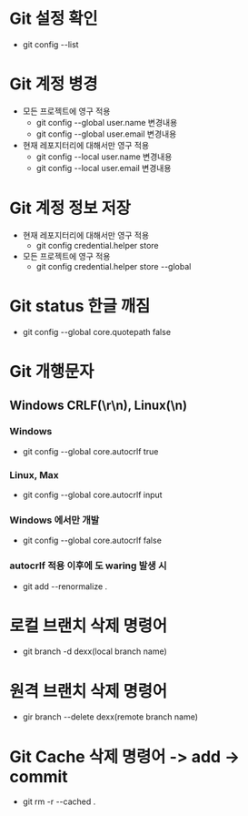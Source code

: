 # Git 설정 확인
- git config --list

# Git 계정 병경
- 모든 프로젝트에 영구 적용
  - git config --global user.name 변경내용
  - git config --global user.email 변경내용
- 현재 레포지터리에 대해서만 영구 적용
  - git config --local user.name 변경내용
  - git config --local user.email 변경내용

# Git 계정 정보 저장
- 현재 레포지터리에 대해서만 영구 적용
  - git config credential.helper store
- 모든 프로젝트에 영구 적용
  - git config credential.helper store --global


# Git status 한글 깨짐
- git config --global core.quotepath false


# Git 개행문자
## Windows CRLF(\r\n), Linux(\n)

### Windows
- git config --global core.autocrlf true

### Linux, Max
- git config --global core.autocrlf input

### Windows 에서만 개발
- git config --global core.autocrlf false

### autocrlf 적용 이후에 도 waring 발생 시
- git add --renormalize .

# 로컬 브랜치 삭제 명령어
- git branch -d dexx(local branch name)

# 원격 브랜치 삭제 명령어
- gir branch --delete dexx(remote branch name)

# Git Cache 삭제 명령어 -> add -> commit
- git rm -r --cached .
